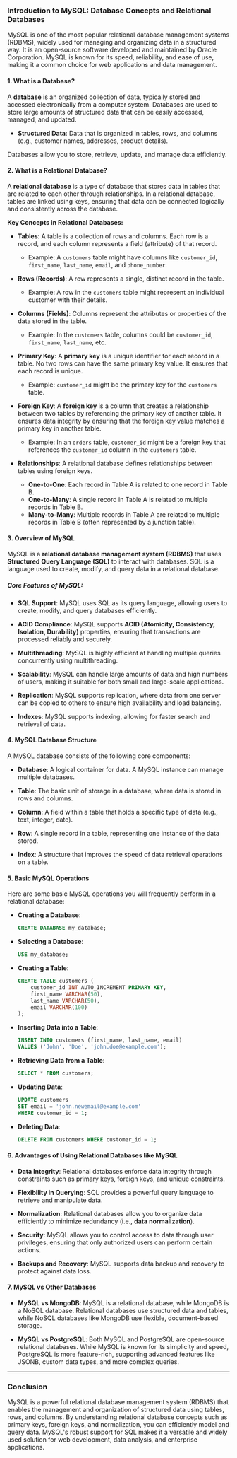 ### **Introduction to MySQL: Database Concepts and Relational Databases**

MySQL is one of the most popular relational database management systems (RDBMS), widely used for managing and organizing data in a structured way. It is an open-source software developed and maintained by Oracle Corporation. MySQL is known for its speed, reliability, and ease of use, making it a common choice for web applications and data management.

#### **1. What is a Database?**
A **database** is an organized collection of data, typically stored and accessed electronically from a computer system. Databases are used to store large amounts of structured data that can be easily accessed, managed, and updated.

- **Structured Data**: Data that is organized in tables, rows, and columns (e.g., customer names, addresses, product details).
  
Databases allow you to store, retrieve, update, and manage data efficiently.

#### **2. What is a Relational Database?**
A **relational database** is a type of database that stores data in tables that are related to each other through relationships. In a relational database, tables are linked using keys, ensuring that data can be connected logically and consistently across the database.

**Key Concepts in Relational Databases:**

- **Tables**: A table is a collection of rows and columns. Each row is a record, and each column represents a field (attribute) of that record.
  - Example: A `customers` table might have columns like `customer_id`, `first_name`, `last_name`, `email`, and `phone_number`.
  
- **Rows (Records)**: A row represents a single, distinct record in the table.
  - Example: A row in the `customers` table might represent an individual customer with their details.

- **Columns (Fields)**: Columns represent the attributes or properties of the data stored in the table.
  - Example: In the `customers` table, columns could be `customer_id`, `first_name`, `last_name`, etc.

- **Primary Key**: A **primary key** is a unique identifier for each record in a table. No two rows can have the same primary key value. It ensures that each record is unique.
  - Example: `customer_id` might be the primary key for the `customers` table.

- **Foreign Key**: A **foreign key** is a column that creates a relationship between two tables by referencing the primary key of another table. It ensures data integrity by ensuring that the foreign key value matches a primary key in another table.
  - Example: In an `orders` table, `customer_id` might be a foreign key that references the `customer_id` column in the `customers` table.

- **Relationships**: A relational database defines relationships between tables using foreign keys.
  - **One-to-One**: Each record in Table A is related to one record in Table B.
  - **One-to-Many**: A single record in Table A is related to multiple records in Table B.
  - **Many-to-Many**: Multiple records in Table A are related to multiple records in Table B (often represented by a junction table).

#### **3. Overview of MySQL**
MySQL is a **relational database management system (RDBMS)** that uses **Structured Query Language (SQL)** to interact with databases. SQL is a language used to create, modify, and query data in a relational database.

##### **Core Features of MySQL:**

- **SQL Support**: MySQL uses SQL as its query language, allowing users to create, modify, and query databases efficiently.
  
- **ACID Compliance**: MySQL supports **ACID (Atomicity, Consistency, Isolation, Durability)** properties, ensuring that transactions are processed reliably and securely.

- **Multithreading**: MySQL is highly efficient at handling multiple queries concurrently using multithreading.

- **Scalability**: MySQL can handle large amounts of data and high numbers of users, making it suitable for both small and large-scale applications.

- **Replication**: MySQL supports replication, where data from one server can be copied to others to ensure high availability and load balancing.

- **Indexes**: MySQL supports indexing, allowing for faster search and retrieval of data.

#### **4. MySQL Database Structure**

A MySQL database consists of the following core components:

- **Database**: A logical container for data. A MySQL instance can manage multiple databases.
  
- **Table**: The basic unit of storage in a database, where data is stored in rows and columns.
  
- **Column**: A field within a table that holds a specific type of data (e.g., text, integer, date).
  
- **Row**: A single record in a table, representing one instance of the data stored.
  
- **Index**: A structure that improves the speed of data retrieval operations on a table.

#### **5. Basic MySQL Operations**

Here are some basic MySQL operations you will frequently perform in a relational database:

- **Creating a Database**:
  ```sql
  CREATE DATABASE my_database;
  ```

- **Selecting a Database**:
  ```sql
  USE my_database;
  ```

- **Creating a Table**:
  ```sql
  CREATE TABLE customers (
      customer_id INT AUTO_INCREMENT PRIMARY KEY,
      first_name VARCHAR(50),
      last_name VARCHAR(50),
      email VARCHAR(100)
  );
  ```

- **Inserting Data into a Table**:
  ```sql
  INSERT INTO customers (first_name, last_name, email)
  VALUES ('John', 'Doe', 'john.doe@example.com');
  ```

- **Retrieving Data from a Table**:
  ```sql
  SELECT * FROM customers;
  ```

- **Updating Data**:
  ```sql
  UPDATE customers
  SET email = 'john.newemail@example.com'
  WHERE customer_id = 1;
  ```

- **Deleting Data**:
  ```sql
  DELETE FROM customers WHERE customer_id = 1;
  ```

#### **6. Advantages of Using Relational Databases like MySQL**

- **Data Integrity**: Relational databases enforce data integrity through constraints such as primary keys, foreign keys, and unique constraints.
  
- **Flexibility in Querying**: SQL provides a powerful query language to retrieve and manipulate data.
  
- **Normalization**: Relational databases allow you to organize data efficiently to minimize redundancy (i.e., **data normalization**).
  
- **Security**: MySQL allows you to control access to data through user privileges, ensuring that only authorized users can perform certain actions.

- **Backups and Recovery**: MySQL supports data backup and recovery to protect against data loss.

#### **7. MySQL vs Other Databases**

- **MySQL vs MongoDB**: MySQL is a relational database, while MongoDB is a NoSQL database. Relational databases use structured data and tables, while NoSQL databases like MongoDB use flexible, document-based storage.

- **MySQL vs PostgreSQL**: Both MySQL and PostgreSQL are open-source relational databases. While MySQL is known for its simplicity and speed, PostgreSQL is more feature-rich, supporting advanced features like JSONB, custom data types, and more complex queries.

---

### **Conclusion**

MySQL is a powerful relational database management system (RDBMS) that enables the management and organization of structured data using tables, rows, and columns. By understanding relational database concepts such as primary keys, foreign keys, and normalization, you can efficiently model and query data. MySQL's robust support for SQL makes it a versatile and widely used solution for web development, data analysis, and enterprise applications.
